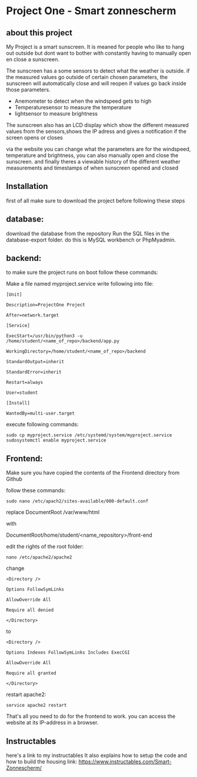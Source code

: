 # Project One - Smart zonnescherm

## about this project

My Project is a smart sunscreen. It is meaned for people who like to hang out outside but dont want to bother with constantly having to manually open en close a sunscreen.

The sunscreen has a some sensors to detect what the weather is outside. if the measured values go outside of certain chosen parameters, the sunscreen will automatically  close and will reopen if values go back inside those parameters.
- Anemometer to detect when the windspeed gets to high
- Temperaturesensor to measure the temperature
- lightsensor to measure brightness

The sunscreen also has an LCD display which show the different measured values from the sensors,shows the IP adress and gives a notification if the screen opens or closes

via the website you can change what the parameters are for the windspeed, temperature and brightness, you can also manually open and close the sunscreen.
and finally theres a viewable history of the different weather measurements and timestamps of when sunscreen opened and closed

## Installation

first of all make sure to download the project before following these steps

## database:
download the database from the repository
Run the SQL files in the database-export folder. do this is MySQL workbench or PhpMyadmin.

## backend:
to make sure the project runs on boot follow these commands:

Make a file named myproject.service
write following into file:

    [Unit]

    Description=ProjectOne Project

    After=network.target

    [Service]

    ExecStart=/usr/bin/python3 -u /home/student/<name_of_repo>/backend/app.py

    WorkingDirectory=/home/student/<name_of_repo>/backend

    StandardOutput=inherit

    StandardError=inherit

    Restart=always

    User=student

    [Install]

    WantedBy=multi-user.target

execute following commands:

    sudo cp myproject.service /etc/systemd/system/myproject.service
    sudosystemctl enable myproject.service

## Frontend:

Make sure you have copied the contents of the Frontend directory from Github

follow these commands:

    sudo nano /etc/apach2/sites-available/000-default.conf

replace DocumentRoot /var/www/html

with

DocumentRoot/home/student/<name_repository>/front-end

edit the rights of the root folder:

    nano /etc/apache2/apache2

change

    <Directory />

    Options FollowSymLinks

    AllowOverride All

    Require all denied

    </Directory>

to

    <Directory />

    Options Indexes FollowSymLinks Includes ExecCGI

    AllowOverride All

    Require all granted

    </Directory>

restart apache2:

    service apache2 restart


That's all you need to do for the frontend to work. you can access the website at its IP-address in a browser.

## Instructables
here's a link to my instructables 
It also explains how to setup the code and how to build the housing
link:
https://www.instructables.com/Smart-Zonnescherm/
